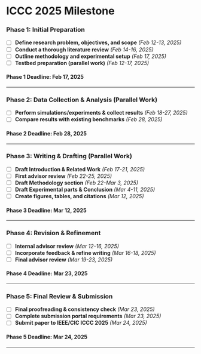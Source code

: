 # ICCC 2025 Milestone

### Phase 1: Initial Preparation
- [ ] **Define research problem, objectives, and scope** *(Feb 12-13, 2025)*
- [ ] **Conduct a thorough literature review** *(Feb 14-16, 2025)*
- [ ] **Outline methodology and experimental setup** *(Feb 17, 2025)*
- [ ] **Testbed preparation (parallel work)** *(Feb 12-17, 2025)*
#### **Phase 1 Deadline:** **Feb 17, 2025**  

---

### Phase 2: Data Collection & Analysis (Parallel Work)
- [ ] **Perform simulations/experiments & collect results** *(Feb 18-27, 2025)*
- [ ] **Compare results with existing benchmarks** *(Feb 28, 2025)*
#### **Phase 2 Deadline:** **Feb 28, 2025**  

---

### Phase 3: Writing & Drafting (Parallel Work)
- [ ] **Draft Introduction & Related Work** *(Feb 17-21, 2025)*
- [ ] **First advisor review** *(Feb 22-25, 2025)*
- [ ] **Draft Methodology section** *(Feb 22-Mar 3, 2025)*
- [ ] **Draft Experimental parts & Conclusion** *(Mar 4-11, 2025)*
- [ ] **Create figures, tables, and citations** *(Mar 12, 2025)*
#### **Phase 3 Deadline:** **Mar 12, 2025**  

---

### Phase 4: Revision & Refinement
- [ ] **Internal advisor review** *(Mar 12-16, 2025)*
- [ ] **Incorporate feedback & refine writing** *(Mar 16-18, 2025)*
- [ ] **Final advisor review** *(Mar 19-23, 2025)*
#### **Phase 4 Deadline:** **Mar 23, 2025**  

---

### Phase 5: Final Review & Submission
- [ ] **Final proofreading & consistency check** *(Mar 23, 2025)*
- [ ] **Complete submission portal requirements** *(Mar 23, 2025)*
- [ ] **Submit paper to IEEE/CIC ICCC 2025** *(Mar 24, 2025)*
#### **Phase 5 Deadline:** **Mar 24, 2025**  

---


